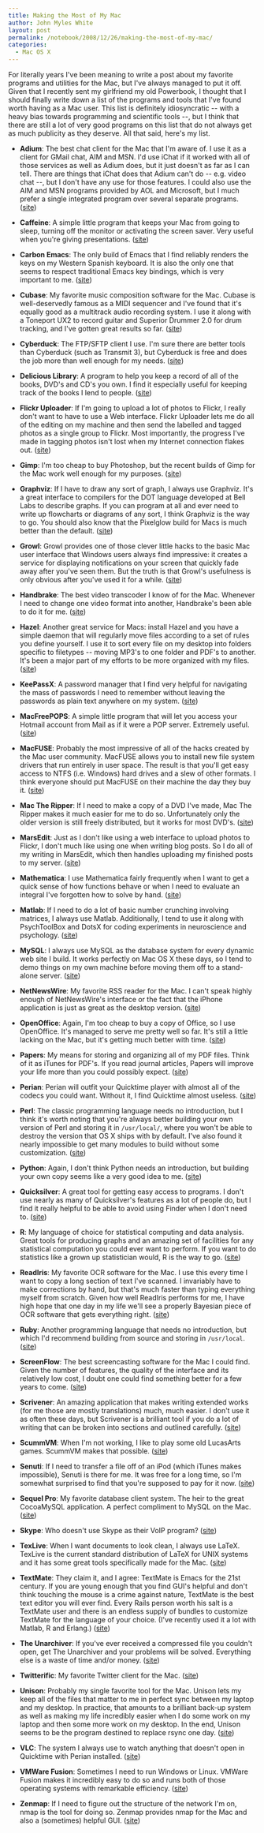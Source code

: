 ```yaml
---
title: Making the Most of My Mac
author: John Myles White
layout: post
permalink: /notebook/2008/12/26/making-the-most-of-my-mac/
categories:
  - Mac OS X
---
```


For literally years I've been meaning to write a post about my favorite programs and utilities for the Mac, but I've always managed to put it off. Given that I recently sent my girlfriend my old Powerbook, I thought that I should finally write down a list of the programs and tools that I've found worth having as a Mac user. This list is definitely idiosyncratic -- with a heavy bias towards programming and scientific tools --, but I think that there are still a lot of very good programs on this list that do not always get as much publicity as they deserve. All that said, here's my list.

* **Adium**: The best chat client for the Mac that I'm aware of. I use it as a client for GMail chat, AIM and MSN. I'd use iChat if it worked with all of those services as well as Adium does, but it just doesn't as far as I can tell. There are things that iChat does that Adium can't do -- e.g. video chat --, but I don't have any use for those features. I could also use the AIM and MSN programs provided by AOL and Microsoft, but I much prefer a single integrated program over several separate programs. ([site](http://www.adiumx.com/))

* **Caffeine**: A simple little program that keeps your Mac from going to sleep, turning off the monitor or activating the screen saver. Very useful when you're giving presentations. ([site](http://lightheadsw.com/caffeine/))

* **Carbon Emacs**: The only build of Emacs that I find reliably renders the keys on my Western Spanish keyboard. It is also the only one that seems to respect traditional Emacs key bindings, which is very important to me. ([site](http://www.apple.com/downloads/macosx/unix_open_source/carbonemacspackage.html))

* **Cubase**: My favorite music composition software for the Mac. Cubase is well-deservedly famous as a MIDI sequencer and I've found that it's equally good as a multitrack audio recording system. I use it along with a Toneport UX2 to record guitar and Superior Drummer 2.0 for drum tracking, and I've gotten great results so far. ([site](http://www.steinberg.net/en/products/musicproduction/cubase4_product.html))

* **Cyberduck**: The FTP/SFTP client I use. I'm sure there are better tools than Cyberduck (such as Transmit 3), but Cyberduck is free and does the job more than well enough for my needs. ([site](http://cyberduck.ch/))

* **Delicious Library**: A program to help you keep a record of all of the books, DVD's and CD's you own. I find it especially useful for keeping track of the books I lend to people. ([site](http://www.delicious-monster.com/))

* **Flickr Uploader**: If I'm going to upload a lot of photos to Flickr, I really don't want to have to use a Web interface. Flickr Uploader lets me do all of the editing on my machine and then send the labelled and tagged photos as a single group to Flickr. Most importantly, the progress I've made in tagging photos isn't lost when my Internet connection flakes out. ([site](http://www.flickr.com/tools/uploadr/))

* **Gimp**: I'm too cheap to buy Photoshop, but the recent builds of Gimp for the Mac work well enough for my purposes. ([site](http://gimp.lisanet.de/Website/Overview.html))

* **Graphviz**: If I have to draw any sort of graph, I always use Graphviz. It's a great interface to compilers for the DOT language developed at Bell Labs to describe graphs. If you can program at all and ever need to write up flowcharts or diagrams of any sort, I think Graphviz is the way to go. You should also know that the Pixelglow build for Macs is much better than the default. ([site](http://www.pixelglow.com/graphviz/))

* **Growl**: Growl provides one of those clever little hacks to the basic Mac user interface that Windows users always find impressive: it creates a service for displaying notifications on your screen that quickly fade away after you've seen them. But the truth is that Growl's usefulness is only obvious after you've used it for a while. ([site](http://growl.info/))

* **Handbrake**: The best video transcoder I know of for the Mac. Whenever I need to change one video format into another, Handbrake's been able to do it for me. ([site](http://handbrake.fr/))

* **Hazel**: Another great service for Macs: install Hazel and you have a simple daemon that will regularly move files according to a set of rules you define yourself. I use it to sort every file on my desktop into folders specific to filetypes -- moving MP3's to one folder and PDF's to another. It's been a major part of my efforts to be more organized with my files. ([site](http://www.noodlesoft.com/hazel.php))

* **KeePassX**: A password manager that I find very helpful for navigating the mass of passwords I need to remember without leaving the passwords as plain text anywhere on my system. ([site](http://www.keepassx.org/))

* **MacFreePOPS**: A simple little program that will let you access your Hotmail account from Mail as if it were a POP server. Extremely useful. ([site](http://www.e-link.it/macfreepops/))

* **MacFUSE**: Probably the most impressive of all of the hacks created by the Mac user community. MacFUSE allows you to install new file system drivers that run entirely in user space. The result is that you'll get easy access to NTFS (i.e. Windows) hard drives and a slew of other formats. I think everyone should put MacFUSE on their machine the day they buy it. ([site](http://code.google.com/p/macfuse/))

* **Mac The Ripper**: If I need to make a copy of a DVD I've made, Mac The Ripper makes it much easier for me to do so. Unfortunately only the older version is still freely distributed, but it works for most DVD's. ([site](http://www.mactheripper.org/))

* **MarsEdit**: Just as I don't like using a web interface to upload photos to Flickr, I don't much like using one when writing blog posts. So I do all of my writing in MarsEdit, which then handles uploading my finished posts to my server. ([site](http://www.red-sweater.com/marsedit/))

* **Mathematica**: I use Mathematica fairly frequently when I want to get a quick sense of how functions behave or when I need to evaluate an integral I've forgotten how to solve by hand. ([site](http://www.wolfram.com/products/mathematica/index.html))

* **Matlab**: If I need to do a lot of basic number crunching involving matrices, I always use Matlab. Additionally, I tend to use it along with PsychToolBox and DotsX for coding experiments in neuroscience and psychology. ([site](http://www.mathworks.com/products/matlab/))

* **MySQL**: I always use MySQL as the database system for every dynamic web site I build. It works perfectly on Mac OS X these days, so I tend to demo things on my own machine before moving them off to a stand-alone server. ([site](http://dev.mysql.com/downloads/))

* **NetNewsWire**: My favorite RSS reader for the Mac. I can't speak highly enough of NetNewsWire's interface or the fact that the iPhone application is just as great as the desktop version. ([site](http://www.newsgator.com/INDIVIDUALS/NETNEWSWIRE/))

* **OpenOffice**: Again, I'm too cheap to buy a copy of Office, so I use OpenOffice. It's managed to serve me pretty well so far. It's still a little lacking on the Mac, but it's getting much better with time. ([site](http://www.openoffice.org/))

* **Papers**: My means for storing and organizing all of my PDF files. Think of it as iTunes for PDF's. If you read journal articles, Papers will improve your life more than you could possibly expect. ([site](http://mekentosj.com/papers/))

* **Perian**: Perian will outfit your Quicktime player with almost all of the codecs you could want. Without it, I find Quicktime almost useless. ([site](http://www.perian.org/))

* **Perl**: The classic programming language needs no introduction, but I think it's worth noting that you're always better building your own version of Perl and storing it in `/usr/local/`, where you won't be able to destroy the version that OS X ships with by default. I've also found it nearly impossible to get many modules to build without some customization. ([site](http://www.cpan.org/))

* **Python**: Again, I don't think Python needs an introduction, but building your own copy seems like a very good idea to me. ([site](http://www.python.org/))

* **Quicksilver**: A great tool for getting easy access to programs. I don't use nearly as many of Quicksilver's features as a lot of people do, but I find it really helpful to be able to avoid using Finder when I don't need to. ([site](http://blacktree.com/))

* **R**: My language of choice for statistical computing and data analysis. Great tools for producing graphs and an amazing set of facilities for any statistical computation you could ever want to perform. If you want to do statistics like a grown up statistician would, R is the way to go. ([site](http://www.r-project.org/))

* **ReadIris**: My favorite OCR software for the Mac. I use this every time I want to copy a long section of text I've scanned. I invariably have to make corrections by hand, but that's much faster than typing everything myself from scratch. Given how well ReadIris performs for me, I have high hope that one day in my life we'll see a properly Bayesian piece of OCR software that gets everything right. ([site](http://www.irislink.com/c2-532-189/OCR-Software---Product-list.aspx))

* **Ruby**: Another programming language that needs no introduction, but which I'd recommend building from source and storing in `/usr/local`. ([site](http://www.ruby-lang.org/en/))

* **ScreenFlow**: The best screencasting software for the Mac I could find. Given the number of features, the quality of the interface and its relatively low cost, I doubt one could find something better for a few years to come. ([site](http://www.telestream.net/screen-flow/overview.htm))

* **Scrivener**: An amazing application that makes writing extended works (for me those are mostly translations) much, much easier. I don't use it as often these days, but Scrivener is a brilliant tool if you do a lot of writing that can be broken into sections and outlined carefully. ([site](http://www.literatureandlatte.com/scrivener.html))

* **ScummVM**: When I'm not working, I like to play some old LucasArts games. ScummVM makes that possible. ([site](http://www.scummvm.org/))

* **Senuti**: If I need to transfer a file off of an iPod (which iTunes makes impossible), Senuti is there for me. It was free for a long time, so I'm somewhat surprised to find that you're supposed to pay for it now. ([site](http://www.fadingred.com/senuti/))

* **Sequel Pro**: My favorite database client system. The heir to the great CocoaMySQL application. A perfect compliment to MySQL on the Mac. ([site](http://www.sequelpro.com/))

* **Skype**: Who doesn't use Skype as their VoIP program? ([site](http://www.skype.com/))

* **TexLive**: When I want documents to look clean, I always use LaTeX. TexLive is the current standard distribution of LaTeX for UNIX systems and it has some great tools specifically made for the Mac. ([site](http://www.tug.org/texlive/))

* **TextMate**: They claim it, and I agree: TextMate is Emacs for the 21st century. If you are young enough that you find GUI's helpful and don't think touching the mouse is a crime against nature, TextMate is the best text editor you will ever find. Every Rails person worth his salt is a TextMate user and there is an endless supply of bundles to customize TextMate for the language of your choice. (I've recently used it a lot with Matlab, R and Erlang.) ([site](http://macromates.com/))

* **The Unarchiver**: If you've ever received a compressed file you couldn't open, get The Unarchiver and your problems will be solved. Everything else is a waste of time and/or money. ([site](http://wakaba.c3.cx/s/apps/unarchiver.html))

* **Twitterific**: My favorite Twitter client for the Mac. ([site](http://iconfactory.com/software/twitterrific))

* **Unison**: Probably my single favorite tool for the Mac. Unison lets my keep all of the files that matter to me in perfect sync between my laptop and my desktop. In practice, that amounts to a brilliant back-up system as well as making my life incredibly easier when I do some work on my laptop and then some more work on my desktop. In the end, Unison seems to be the program destined to replace rsync one day. ([site](http://www.cis.upenn.edu/~bcpierce/unison/))

* **VLC**: The system I always use to watch anything that doesn't open in Quicktime with Perian installed. ([site](http://www.videolan.org/vlc/))

* **VMWare Fusion**: Sometimes I need to run Windows or Linux. VMWare Fusion makes it incredibly easy to do so and runs both of those operating systems with remarkable efficiency. ([site](http://www.vmware.com/products/fusion/))

* **Zenmap**: If I need to figure out the structure of the network I'm on, nmap is the tool for doing so. Zenmap provides nmap for the Mac and also a (sometimes) helpful GUI. ([site](http://nmap.org/zenmap/))
